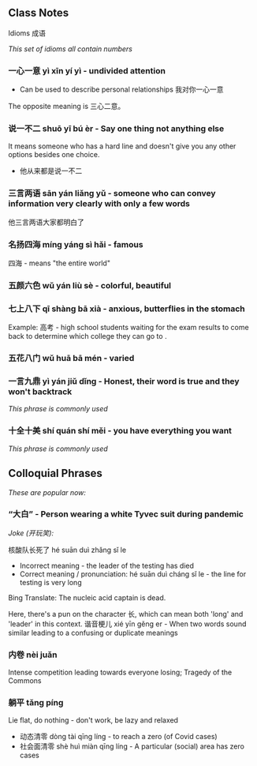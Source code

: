 
## Class Notes

Idioms 成语 

_This set of idioms all contain numbers_

### 一心一意 yì xīn yí yì - undivided attention

- Can be used to describe personal relationships 我对你一心一意

The opposite meaning is 三心二意。

### 说一不二 shuō yī bú èr - Say one thing not anything else
It means someone who has a hard line and doesn't give you any other options besides one choice.
- 他从来都是说一不二

### 三言两语 sān yán liǎng yǔ - someone who can convey information very clearly with only a few words

他三言两语大家都明白了

### 名扬四海 míng yáng sì hǎi - famous

四海 - means "the entire world"

### 五颜六色 wǔ yán liù sè - colorful, beautiful

### 七上八下 qī shàng bā xià - anxious, butterflies in the stomach

Example: 高考 - high school students waiting for the exam results to come back to determine which college they can go to . 

### 五花八门 wǔ huā bā mén - varied

### 一言九鼎 yì yán jiǔ dǐng - Honest, their word is true and they won't backtrack
_This phrase is commonly used_

### 十全十美 shí quán shí měi - you have everything you want  
_This phrase is commonly used_

## Colloquial Phrases

_These are popular now:_

### “大白” - Person wearing a white Tyvec suit during pandemic

_Joke (开玩笑):_

核酸队长死了 hé suān duì zhǎng sǐ le
- Incorrect meaning - the leader of the testing has died
- Correct meaning / pronunciation: hé suān duì cháng sǐ le - the line for testing is very long

Bing Translate: The nucleic acid captain is dead. 

Here, there's a pun on the character 长, which can mean both 'long' and 'leader' in this context. 谐音梗儿 xié yīn gěng er - When two words sound similar leading to a confusing or duplicate meanings

### 内卷 nèi juǎn 

Intense competition leading towards everyone losing; Tragedy of the Commons

### 躺平 tǎng píng

Lie flat, do nothing - don't work, be lazy and relaxed

- 动态清零 dòng tài qīng líng - to reach a zero (of Covid cases)
- 社会面清零 shè huì miàn qīng líng - A particular (social) area has zero cases
